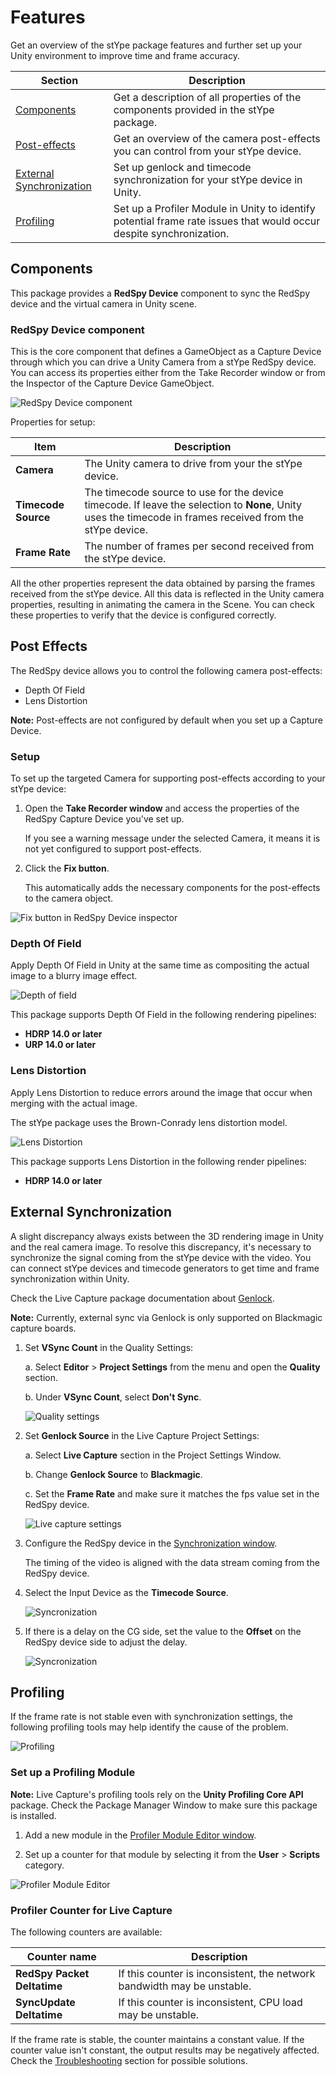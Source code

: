 # Features

Get an overview of the stYpe package features and further set up your Unity environment to improve time and frame accuracy.

| Section | Description |
|---|---|
| [Components](#components) | Get a description of all properties of the components provided in the stYpe package. |
| [Post-effects](#post-effects) | Get an overview of the camera post-effects you can control from your stYpe device. |
| [External Synchronization](#external-synchronization) | Set up genlock and timecode synchronization for your stYpe device in Unity. |
| [Profiling](#profiling) | Set up a Profiler Module in Unity to identify potential frame rate issues that would occur despite synchronization. |

## Components

This package provides a **RedSpy Device** component to sync the RedSpy device and the virtual camera in Unity scene.

### RedSpy Device component

This is the core component that defines a GameObject as a Capture Device through which you can drive a Unity Camera from a stYpe RedSpy device. You can access its properties either from the Take Recorder window or from the Inspector of the Capture Device GameObject.

![RedSpy Device component](images/redspy-device-component.png)

Properties for setup:

|Item |Description |
|---|---|
| **Camera** | The Unity camera to drive from your the stYpe device. |
| **Timecode Source** | The timecode source to use for the device timecode. If leave the selection to **None**, Unity uses the timecode in frames received from the stYpe device. |
| **Frame Rate** | The number of frames per second received from the stYpe device. |

All the other properties represent the data obtained by parsing the frames received from the stYpe device. All this data is reflected in the Unity camera properties, resulting in animating the camera in the Scene. You can check these properties to verify that the device is configured correctly.

## Post Effects

The RedSpy device allows you to control the following camera post-effects:

- Depth Of Field
- Lens Distortion

**Note:** Post-effects are not configured by default when you set up a Capture Device.

### Setup

To set up the targeted Camera for supporting post-effects according to your stYpe device:

1. Open the **Take Recorder window** and access the properties of the RedSpy Capture Device you've set up.

   If you see a warning message under the selected Camera, it means it is not yet configured to support post-effects.

2. Click the **Fix button**.

   This automatically adds the necessary components for the post-effects to the camera object.

![Fix button in RedSpy Device inspector](images/redspy-device-fixbutton.gif)

### Depth Of Field

Apply Depth Of Field in Unity at the same time as compositing the actual image to a blurry image effect.

![Depth of field](images/depth-of-field.gif)

This package supports Depth Of Field in the following rendering pipelines:

- **HDRP 14.0 or later**
- **URP 14.0 or later**

### Lens Distortion

Apply Lens Distortion to reduce errors around the image that occur when merging with the actual image.

The stYpe package uses the Brown-Conrady lens distortion model.

![Lens Distortion](images/lens-distortion.gif)

This package supports Lens Distortion in the following render pipelines:

- **HDRP 14.0 or later**

## External Synchronization

A slight discrepancy always exists between the 3D rendering image in Unity and the real camera image. To resolve this discrepancy, it's necessary to synchronize the signal coming from the stYpe device with the video. You can connect stYpe devices and timecode generators to get time and frame synchronization within Unity.

Check the Live Capture package documentation about [Genlock](https://docs.unity3d.com/Packages/com.unity.live-capture@4.0/manual/genlock.html).

**Note:** Currently, external sync via Genlock is only supported on Blackmagic capture boards.

1. Set **VSync Count** in the Quality Settings:

   a. Select **Editor** > **Project Settings** from the menu and open the **Quality** section.

   b. Under **VSync Count**, select **Don't Sync**.

   ![Quality settings](images/quality-settings.png)

2. Set **Genlock Source** in the Live Capture Project Settings:

   a. Select **Live Capture** section in the Project Settings Window.

   b. Change **Genlock Source** to **Blackmagic**.

   c. Set the **Frame Rate** and make sure it matches the fps value set in the RedSpy device.

   ![Live capture settings](images/live-capture-settings.png)

3. Configure the RedSpy device in the [Synchronization window](https://docs.unity3d.com/Packages/com.unity.live-capture@4.0/manual/ref-window-synchronization.html).

   The timing of the video is aligned with the data stream coming from the RedSpy device.

4. Select the Input Device as the **Timecode Source**.

   ![Syncronization](images/syncronization-timecode-source.png)

5. If there is a delay on the CG side, set the value to the **Offset** on the RedSpy device side to adjust the delay.

   ![Syncronization](images/syncronization-offset.png)

## Profiling

If the frame rate is not stable even with synchronization settings, the following profiling tools may help identify the cause of the problem.

![Profiling](images/profiling.png)

### Set up a Profiling Module

**Note:** Live Capture's profiling tools rely on the **Unity Profiling Core API** package. Check the Package Manager Window to make sure this package is installed.

1. Add a new module in the [Profiler Module Editor window](https://docs.unity3d.com/Manual/profiler-module-editor.html).

2. Set up a counter for that module by selecting it from the **User** > **Scripts** category.

![Profiler Module Editor](images/profiler-module-editor.png)

### Profiler Counter for Live Capture

The following counters are available:

| Counter name | Description |
| --- | --- |
| **RedSpy Packet Deltatime** | If this counter is inconsistent, the network bandwidth may be unstable. |
| **SyncUpdate Deltatime** | If this counter is inconsistent, CPU load may be unstable. |

If the frame rate is stable, the counter maintains a constant value. If the counter value isn't constant, the output results may be negatively affected. Check the [Troubleshooting](troubleshooting.md) section for possible solutions.
